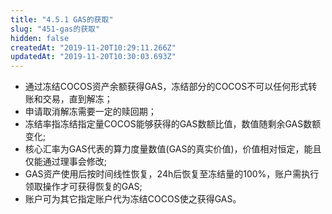 ```yaml
---
title: "4.5.1 GAS的获取"
slug: "451-gas的获取"
hidden: false
createdAt: "2019-11-20T10:29:11.266Z"
updatedAt: "2019-11-20T10:30:03.693Z"
---
```

* 通过冻结COCOS资产余额获得GAS，冻结部分的COCOS不可以任何形式转账和交易，直到解冻；
* 申请取消解冻需要一定的赎回期；
* 冻结率指冻结指定量COCOS能够获得的GAS数额比值，数值随剩余GAS数额变化; 
* 核心汇率为GAS代表的算力度量数值(GAS的真实价值)，价值相对恒定，能且仅能通过理事会修改; 
* GAS资产使用后按时间线性恢复，24h后恢复至冻结量的100%，账户需执行领取操作才可获得恢复的GAS; 
* 账户可为其它指定账户代为冻结COCOS使之获得GAS。